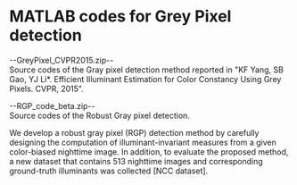 #  MATLAB codes for Grey Pixel detection
--GreyPixel_CVPR2015.zip--  
Source codes of the Gray pixel detection method reported in "KF Yang, SB Gao, YJ Li*. Efficient Illuminant Estimation for Color Constancy Using Grey Pixels. CVPR, 2015".

--RGP_code_beta.zip--  
Source codes of the Robust Gray pixel detection.
  
We develop a robust gray pixel (RGP) detection method by carefully designing the computation of illuminant-invariant measures from a given color-biased nighttime image.
In addition, to evaluate the proposed method, a new dataset that contains 513 nighttime images and corresponding ground-truth illuminants was collected [NCC dataset].  



